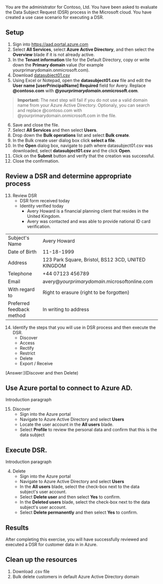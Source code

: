 You are the administrator for Contoso, Ltd. You have been asked to evaluate the Data Subject Request (DSR) process in the Microsoft cloud. You have created a use case scenario for executing a DSR.

## Setup

1. Sign into https://aad.portal.azure.com 
2. Select **All Services**, select **Azure Active Directory**, and then select the **Overview** blade if it is not already active.
3. In the **Tenant information** tile for the Default Directory, copy or write down the **Primary domain** value (for example yourprimarydomain.onmicrosoft.com).
4. Download [datasubject01.csv](https://github.com/RichardLuckett/learn-pr/blob/NEW-azure-data-subject-requests/learn-pr/azure/azure-data-subject-requests/media/datasubject01.csv)  
5. Using Excel or Notepad, open the **datasubject01.csv** file and edit the **User name [userPrincipalName] Required** field for Avery. Replace **@contoso.com** with **@_yourprimarydomain_.onmicrosoft.com**.
>**Important:** The next step will fail if you do not use a valid domain name from your Azure Active Directory. Optionaly, you can search and replace @contoso.com with @yourprimarydomain.onmicrosoft.com in the file.
6. Save and close the file.
7. Select **All Services** and then select **Users**.
8. Drop down the **Bulk operations** list and select **Bulk create**.
9. In the Bulk create user dialog box click **select a file**.
10. In the **Open** dialog box, navigate to path where datasubject01.csv was downloaded, select **datasubject01.csv** and the click **Open**.
11. Click on the **Submit** button and verify that the creation was successful.
12. Close the confirmation.


## Review a DSR and determine appropriate process

13. Review DSR
	- DSR form received today
	- Identity verified today
		- Avery Howard is a financial planning client that resides in the United Kingdom.
		- Avery was contacted and was able to provide national ID card verification.

|||
|---|---|
|Subject's Name|Avery Howard|
|Date of Birth|11-18-1999|
|Address|123 Park Square, Bristol, BS12 3CD, UNITED KINGDOM|
|Telephone|+44 07123 456789|
|Email|avery@_yourprimarydomain_.microsoftonline.com|
|With regard to|Right to erasure (right to be forgotten)| 
|Preferred feedback method|In writing to address|


14. Identify the steps that you will use in DSR process and then execute the DSR.
    * Discover
    * Access
    * Rectify
    * Restrict
    * Delete
    * Export / Receive

[Answer:](Discover and then Delete) 


## Use Azure portal to connect to Azure AD. 
Introduction paragraph <!--- This should probably be replaced with actual content/paragraph. ---> 

15. Discover
    * Sign into the Azure portal
    * Navigate to Azure Active Directory and select **Users**
    * Locate the user account in the **All users** blade.
    * Select **Profile** to review the personal data and confirm that this is the data subject
    

## Execute DSR. 
Introduction paragraph <!--- This should probably be replaced with actual content/paragraph. ---> 

4. Delete
    * Sign into the Azure portal <!--- Aren't fist two steps already performed in the previous section, so you don't need to perform them again here? ---> 
    * Navigate to Azure Active Directory and select **Users**
    * In the **All users** blade, select the check-box next to the data subject's user account.
    * Select **Delete user** and then select **Yes** to confirm. 
    * In the **Deleted users** blade, select the check-box next to the data subject's user account.
    * Select **Delete permanently** and then select **Yes** to confirm. 

## Results

After completing this exercise, you will have successfully reviewed and executed a DSR for customer data in in Azure.

## Clean up the resources

<!-- IMPORTANT, advise learners to shutdown or delete any Azure services to avoid incurring further cost in their subscription.  -->

1. Download .csv file <!--- Is the intention to first create many users in Azure AD or to create single user (the one who sent DSR)? If single user (or few users) are created, you can just select and delete them from the GUI (Azure portal), you don't need to use bulk operation for deletion. ---> 
2. Bulk delete customers in default Azure Active Directory domain



